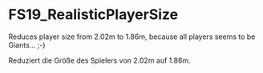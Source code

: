 # FS19_RealisticPlayerSize
Reduces player size from 2.02m to 1.86m, because all players seems to be Giants... ;-)

Reduziert die Größe des Spielers von 2.02m auf 1.86m.
